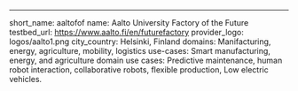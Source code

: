 ---
short_name: aaltofof
name: Aalto University Factory of the Future
testbed_url: https://www.aalto.fi/en/futurefactory
provider_logo: logos/aalto1.png
city_country: Helsinki, Finland
domains: Manifacturing, energy, agriculture, mobility, logistics
use-cases: Smart manufacturing, energy, and agriculture domain use cases: Predictive maintenance, human robot interaction, collaborative robots, flexible production, Low electric vehicles.


